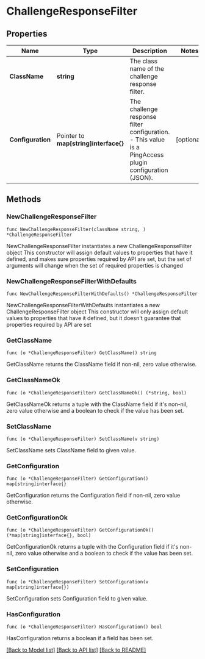 # ChallengeResponseFilter

## Properties

Name | Type | Description | Notes
------------ | ------------- | ------------- | -------------
**ClassName** | **string** | The class name of the challenge response filter. | 
**Configuration** | Pointer to **map[string]interface{}** | The challenge response filter configuration. - This value is a PingAccess plugin configuration (JSON). | [optional] 

## Methods

### NewChallengeResponseFilter

`func NewChallengeResponseFilter(className string, ) *ChallengeResponseFilter`

NewChallengeResponseFilter instantiates a new ChallengeResponseFilter object
This constructor will assign default values to properties that have it defined,
and makes sure properties required by API are set, but the set of arguments
will change when the set of required properties is changed

### NewChallengeResponseFilterWithDefaults

`func NewChallengeResponseFilterWithDefaults() *ChallengeResponseFilter`

NewChallengeResponseFilterWithDefaults instantiates a new ChallengeResponseFilter object
This constructor will only assign default values to properties that have it defined,
but it doesn't guarantee that properties required by API are set

### GetClassName

`func (o *ChallengeResponseFilter) GetClassName() string`

GetClassName returns the ClassName field if non-nil, zero value otherwise.

### GetClassNameOk

`func (o *ChallengeResponseFilter) GetClassNameOk() (*string, bool)`

GetClassNameOk returns a tuple with the ClassName field if it's non-nil, zero value otherwise
and a boolean to check if the value has been set.

### SetClassName

`func (o *ChallengeResponseFilter) SetClassName(v string)`

SetClassName sets ClassName field to given value.


### GetConfiguration

`func (o *ChallengeResponseFilter) GetConfiguration() map[string]interface{}`

GetConfiguration returns the Configuration field if non-nil, zero value otherwise.

### GetConfigurationOk

`func (o *ChallengeResponseFilter) GetConfigurationOk() (*map[string]interface{}, bool)`

GetConfigurationOk returns a tuple with the Configuration field if it's non-nil, zero value otherwise
and a boolean to check if the value has been set.

### SetConfiguration

`func (o *ChallengeResponseFilter) SetConfiguration(v map[string]interface{})`

SetConfiguration sets Configuration field to given value.

### HasConfiguration

`func (o *ChallengeResponseFilter) HasConfiguration() bool`

HasConfiguration returns a boolean if a field has been set.


[[Back to Model list]](../README.md#documentation-for-models) [[Back to API list]](../README.md#documentation-for-api-endpoints) [[Back to README]](../README.md)


